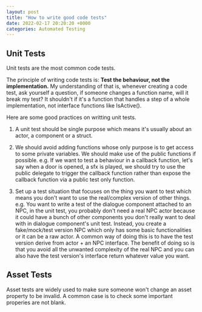 ```yaml
---
layout: post
title: "How to write good code tests"
date: 2022-02-17 20:20:20 +0000
categories: Automated Testing
---
```


## Unit Tests

Unit tests are the most common code tests.

The principle of writing code tests is: **Test the behaviour, not the implementation.**
My understanding of that is, whenever creating a code test, ask yourself a question, if someone changes a function name, will it break my test?
It shouldn't if it's a function that handles a step of a whole implementation, not interface functions like IsActive().

Here are some good practices on writting unit tests.

1. A unit test should be single purpose which means it's usually about an actor, a component or a struct.

2. We should avoid adding functions whose only purpose is to get access to some private variables. We should make use of the public functions if possible.
e.g. If we want to test a behaviour in a callback function, let's say when a door is opened, a sfx is played, we should try to use the public delegate to trigger the callback function rather than expose the callback function via a public test only function.

3. Set up a test situation that focuses on the thing you want to test which means you don't want to use the real/complex version of other things.
e.g. You want to write a test of the dialogue component attached to an NPC, in the unit test, you probably don't need a real NPC actor because it could have a bunch of other components you don't really want to deal with in dialogue component's unit test. Instead, you create a fake/mock/test version NPC which only has some basic functionalities or it can be a raw actor. A common way of doing this is to have the test version derive from actor + an NPC interface. The benefit of doing so is that you avoid all the unwanted complexity of the real NPC and you can also have the test version's interface return whatever value you want.

## Asset Tests

Asset tests are widely used to make sure someone won't change an asset property to be invalid. A common case is to check some important properies are not blank.